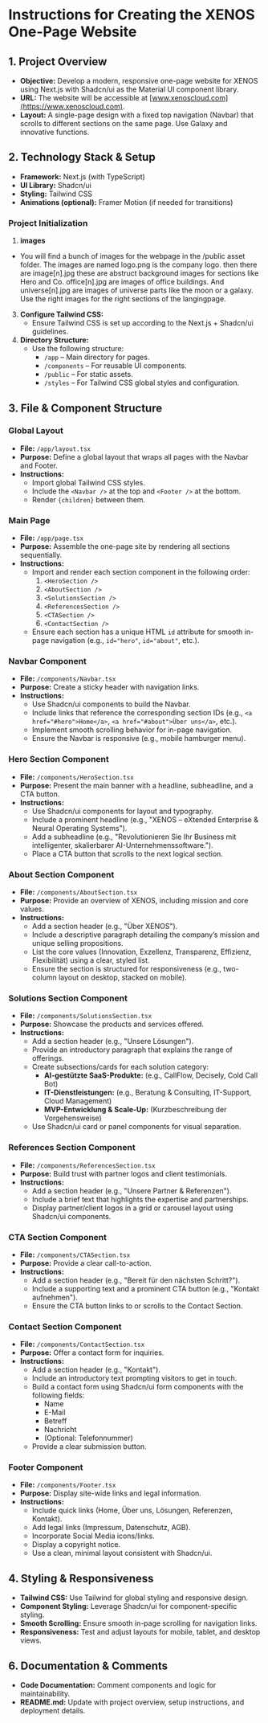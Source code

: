 # Instructions for Creating the XENOS One-Page Website

## 1. Project Overview
- **Objective:** Develop a modern, responsive one-page website for XENOS using Next.js with Shadcn/ui as the Material UI component library.
- **URL:** The website will be accessible at [www.xenoscloud.com](https://www.xenoscloud.com).
- **Layout:** A single-page design with a fixed top navigation (Navbar) that scrolls to different sections on the same page. Use Galaxy and innovative functions. 

## 2. Technology Stack & Setup
- **Framework:** Next.js (with TypeScript)
- **UI Library:** Shadcn/ui
- **Styling:** Tailwind CSS
- **Animations (optional):** Framer Motion (if needed for transitions)

### Project Initialization
1. **images**
  - You will find a bunch of images for the webpage in the /public asset folder. The images are named logo.png is the company logo. then there are image[n].jpg these are abstruct background images for sections like Hero and Co. office[n].jpg are images of office buildings. And universe[n].jpg are images of universe parts like the moon or a galaxy. Use the right images for the right sections of the langingpage.
3. **Configure Tailwind CSS:**
   - Ensure Tailwind CSS is set up according to the Next.js + Shadcn/ui guidelines.
4. **Directory Structure:**
   - Use the following structure:
     - `/app` – Main directory for pages.
     - `/components` – For reusable UI components.
     - `/public` – For static assets.
     - `/styles` – For Tailwind CSS global styles and configuration.

## 3. File & Component Structure

### Global Layout
- **File:** `/app/layout.tsx`
- **Purpose:** Define a global layout that wraps all pages with the Navbar and Footer.
- **Instructions:**
  - Import global Tailwind CSS styles.
  - Include the `<Navbar />` at the top and `<Footer />` at the bottom.
  - Render `{children}` between them.

### Main Page
- **File:** `/app/page.tsx`
- **Purpose:** Assemble the one-page site by rendering all sections sequentially.
- **Instructions:**
  - Import and render each section component in the following order:
    1. `<HeroSection />`
    2. `<AboutSection />`
    3. `<SolutionsSection />`
    4. `<ReferencesSection />`
    5. `<CTASection />`
    6. `<ContactSection />`
  - Ensure each section has a unique HTML `id` attribute for smooth in-page navigation (e.g., `id="hero"`, `id="about"`, etc.).

### Navbar Component
- **File:** `/components/Navbar.tsx`
- **Purpose:** Create a sticky header with navigation links.
- **Instructions:**
  - Use Shadcn/ui components to build the Navbar.
  - Include links that reference the corresponding section IDs (e.g., `<a href="#hero">Home</a>`, `<a href="#about">Über uns</a>`, etc.).
  - Implement smooth scrolling behavior for in-page navigation.
  - Ensure the Navbar is responsive (e.g., mobile hamburger menu).

### Hero Section Component
- **File:** `/components/HeroSection.tsx`
- **Purpose:** Present the main banner with a headline, subheadline, and a CTA button.
- **Instructions:**
  - Use Shadcn/ui components for layout and typography.
  - Include a prominent headline (e.g., "XENOS – eXtended Enterprise & Neural Operating Systems").
  - Add a subheadline (e.g., "Revolutionieren Sie Ihr Business mit intelligenter, skalierbarer AI-Unternehmenssoftware.").
  - Place a CTA button that scrolls to the next logical section.

### About Section Component
- **File:** `/components/AboutSection.tsx`
- **Purpose:** Provide an overview of XENOS, including mission and core values.
- **Instructions:**
  - Add a section header (e.g., "Über XENOS").
  - Include a descriptive paragraph detailing the company’s mission and unique selling propositions.
  - List the core values (Innovation, Exzellenz, Transparenz, Effizienz, Flexibilität) using a clear, styled list.
  - Ensure the section is structured for responsiveness (e.g., two-column layout on desktop, stacked on mobile).

### Solutions Section Component
- **File:** `/components/SolutionsSection.tsx`
- **Purpose:** Showcase the products and services offered.
- **Instructions:**
  - Add a section header (e.g., "Unsere Lösungen").
  - Provide an introductory paragraph that explains the range of offerings.
  - Create subsections/cards for each solution category:
    - **AI-gestützte SaaS-Produkte:** (e.g., CallFlow, Decisely, Cold Call Bot)
    - **IT-Dienstleistungen:** (e.g., Beratung & Consulting, IT-Support, Cloud Management)
    - **MVP-Entwicklung & Scale-Up:** (Kurzbeschreibung der Vorgehensweise)
  - Use Shadcn/ui card or panel components for visual separation.

### References Section Component
- **File:** `/components/ReferencesSection.tsx`
- **Purpose:** Build trust with partner logos and client testimonials.
- **Instructions:**
  - Add a section header (e.g., "Unsere Partner & Referenzen").
  - Include a brief text that highlights the expertise and partnerships.
  - Display partner/client logos in a grid or carousel layout using Shadcn/ui components.

### CTA Section Component
- **File:** `/components/CTASection.tsx`
- **Purpose:** Provide a clear call-to-action.
- **Instructions:**
  - Add a section header (e.g., "Bereit für den nächsten Schritt?").
  - Include a supporting text and a prominent CTA button (e.g., "Kontakt aufnehmen").
  - Ensure the CTA button links to or scrolls to the Contact Section.

### Contact Section Component
- **File:** `/components/ContactSection.tsx`
- **Purpose:** Offer a contact form for inquiries.
- **Instructions:**
  - Add a section header (e.g., "Kontakt").
  - Include an introductory text prompting visitors to get in touch.
  - Build a contact form using Shadcn/ui form components with the following fields:
    - Name
    - E-Mail
    - Betreff
    - Nachricht
    - (Optional: Telefonnummer)
  - Provide a clear submission button.

### Footer Component
- **File:** `/components/Footer.tsx`
- **Purpose:** Display site-wide links and legal information.
- **Instructions:**
  - Include quick links (Home, Über uns, Lösungen, Referenzen, Kontakt).
  - Add legal links (Impressum, Datenschutz, AGB).
  - Incorporate Social Media icons/links.
  - Display a copyright notice.
  - Use a clean, minimal layout consistent with Shadcn/ui.

## 4. Styling & Responsiveness
- **Tailwind CSS:** Use Tailwind for global styling and responsive design.
- **Component Styling:** Leverage Shadcn/ui for component-specific styling.
- **Smooth Scrolling:** Ensure smooth in-page scrolling for navigation links.
- **Responsiveness:** Test and adjust layouts for mobile, tablet, and desktop views.

## 6. Documentation & Comments
- **Code Documentation:** Comment components and logic for maintainability.
- **README.md:** Update with project overview, setup instructions, and deployment details.

